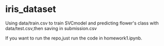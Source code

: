 # iris_dataset
Using data/train.csv to train SVCmodel and predicting flower's class with data/test.csv,then saving in submission.csv

If you want to run the repo,just run the code in homework1.ipynb. 
